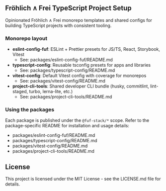## Fröhlich ∧ Frei TypeScript Project Setup

Opinionated Fröhlich ∧ Frei monorepo templates and shared configs for building TypeScript projects with consistent tooling.

### Monorepo layout

- **eslint-config-fuf**: ESLint + Prettier presets for JS/TS, React, Storybook, Vitest
  - See: packages/eslint-config-fuf/README.md
- **typescript-config**: Reusable tsconfig presets for apps and libraries
  - See: packages/typescript-config/README.md
- **vitest-config**: Default Vitest config with coverage for monorepos
  - See: packages/vitest-config/README.md
- **project-cli-tools**: Shared developer CLI bundle (husky, commitlint, lint-staged, turbo, lerna-lite, etc.)
  - See: packages/project-cli-tools/README.md

### Using the packages

Each package is published under the `@fuf-stack/*` scope. Refer to the package-specific README for installation and usage details:

- packages/eslint-config-fuf/README.md
- packages/typescript-config/README.md
- packages/vitest-config/README.md
- packages/project-cli-tools/README.md

## License

This project is licensed under the MIT License - see the LICENSE.md file for details.
